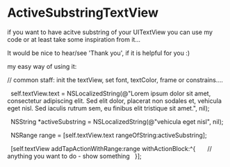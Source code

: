 # ActiveSubstringTextView


if you want to have acitve substring of your UITextView you can use my code or at least take some inspiration from it...

It would be nice to hear/see 'Thank you', if it is helpful for you :)





my easy way of using it:

   // common staff: init the textView, set font, textColor, frame or constrains....

   self.textView.text = NSLocalizedString(@"Lorem ipsum dolor sit amet, consectetur adipiscing elit. Sed elit dolor, placerat non sodales et, vehicula eget nisl. Sed iaculis rutrum sem, eu finibus elit tristique sit amet.", nil);
   
   NSString *activeSubstring = NSLocalizedString(@"vehicula eget nisl", nil);
   
   NSRange range = [self.textView.text rangeOfString:activeSubstring];
   
   [self.textView addTapActionWithRange:range withActionBlock:^{
        // anything you want to do - show something
    }];
